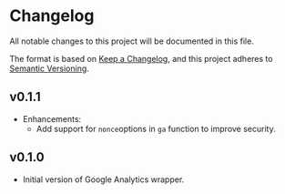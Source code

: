 # Changelog

All notable changes to this project will be documented in this file.

The format is based on [Keep a Changelog](https://keepachangelog.com/en/1.0.0/),
and this project adheres to [Semantic Versioning](https://semver.org/spec/v2.0.0.html).

## v0.1.1

* Enhancements:
  * Add support for `nonce`options in `ga` function to improve security.

## v0.1.0

* Initial version of Google Analytics wrapper.
